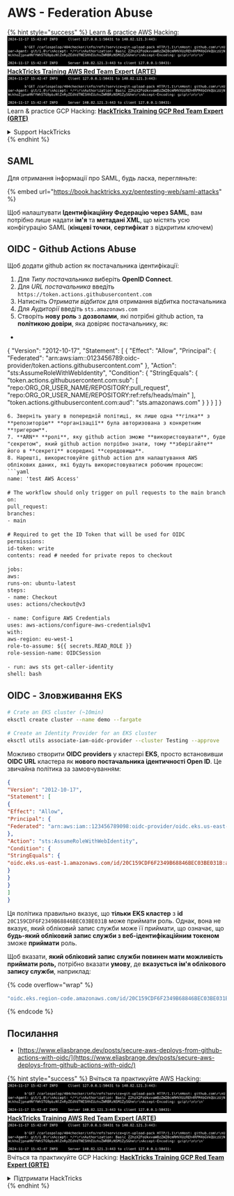 # AWS - Federation Abuse

{% hint style="success" %}
Learn & practice AWS Hacking:<img src="../../../.gitbook/assets/image (1).png" alt="" data-size="line">[**HackTricks Training AWS Red Team Expert (ARTE)**](https://training.hacktricks.xyz/courses/arte)<img src="../../../.gitbook/assets/image (1).png" alt="" data-size="line">\
Learn & practice GCP Hacking: <img src="../../../.gitbook/assets/image (2).png" alt="" data-size="line">[**HackTricks Training GCP Red Team Expert (GRTE)**<img src="../../../.gitbook/assets/image (2).png" alt="" data-size="line">](https://training.hacktricks.xyz/courses/grte)

<details>

<summary>Support HackTricks</summary>

* Check the [**subscription plans**](https://github.com/sponsors/carlospolop)!
* **Join the** 💬 [**Discord group**](https://discord.gg/hRep4RUj7f) or the [**telegram group**](https://t.me/peass) or **follow** us on **Twitter** 🐦 [**@hacktricks\_live**](https://twitter.com/hacktricks\_live)**.**
* **Share hacking tricks by submitting PRs to the** [**HackTricks**](https://github.com/carlospolop/hacktricks) and [**HackTricks Cloud**](https://github.com/carlospolop/hacktricks-cloud) github repos.

</details>
{% endhint %}

## SAML

Для отримання інформації про SAML, будь ласка, перегляньте:

{% embed url="https://book.hacktricks.xyz/pentesting-web/saml-attacks" %}

Щоб налаштувати **Ідентифікаційну Федерацію через SAML**, вам потрібно лише надати **ім'я** та **метадані XML**, що містять усю конфігурацію SAML (**кінцеві точки**, **сертифікат** з відкритим ключем)

## OIDC - Github Actions Abuse

Щоб додати github action як постачальника ідентифікації:

1. Для _Типу постачальника_ виберіть **OpenID Connect**.
2. Для _URL постачальника_ введіть `https://token.actions.githubusercontent.com`
3. Натисніть _Отримати відбиток_ для отримання відбитка постачальника
4. Для _Аудиторії_ введіть `sts.amazonaws.com`
5. Створіть **нову роль** з **дозволами**, які потрібні github action, та **політикою довіри**, яка довіряє постачальнику, як:
* ```json
{
"Version": "2012-10-17",
"Statement": [
{
"Effect": "Allow",
"Principal": {
"Federated": "arn:aws:iam::0123456789:oidc-provider/token.actions.githubusercontent.com"
},
"Action": "sts:AssumeRoleWithWebIdentity",
"Condition": {
"StringEquals": {
"token.actions.githubusercontent.com:sub": [
"repo:ORG_OR_USER_NAME/REPOSITORY:pull_request",
"repo:ORG_OR_USER_NAME/REPOSITORY:ref:refs/heads/main"
],
"token.actions.githubusercontent.com:aud": "sts.amazonaws.com"
}
}
}
]
}
```
6. Зверніть увагу в попередній політиці, як лише одна **гілка** з **репозиторію** **організації** була авторизована з конкретним **тригером**.
7. **ARN** **ролі**, яку github action зможе **використовувати**, буде "секретом", який github action потрібно знати, тому **зберігайте** його в **секреті** всередині **середовища**.
8. Нарешті, використовуйте github action для налаштування AWS облікових даних, які будуть використовуватися робочим процесом:
```yaml
name: 'test AWS Access'

# The workflow should only trigger on pull requests to the main branch
on:
pull_request:
branches:
- main

# Required to get the ID Token that will be used for OIDC
permissions:
id-token: write
contents: read # needed for private repos to checkout

jobs:
aws:
runs-on: ubuntu-latest
steps:
- name: Checkout
uses: actions/checkout@v3

- name: Configure AWS Credentials
uses: aws-actions/configure-aws-credentials@v1
with:
aws-region: eu-west-1
role-to-assume: ${{ secrets.READ_ROLE }}
role-session-name: OIDCSession

- run: aws sts get-caller-identity
shell: bash
```
## OIDC - Зловживання EKS
```bash
# Crate an EKS cluster (~10min)
eksctl create cluster --name demo --fargate
```

```bash
# Create an Identity Provider for an EKS cluster
eksctl utils associate-iam-oidc-provider --cluster Testing --approve
```
Можливо створити **OIDC providers** у кластері **EKS**, просто встановивши **OIDC URL** кластера як **нового постачальника ідентичності Open ID**. Це звичайна політика за замовчуванням:
```json
{
"Version": "2012-10-17",
"Statement": [
{
"Effect": "Allow",
"Principal": {
"Federated": "arn:aws:iam::123456789098:oidc-provider/oidc.eks.us-east-1.amazonaws.com/id/20C159CDF6F2349B68846BEC03BE031B"
},
"Action": "sts:AssumeRoleWithWebIdentity",
"Condition": {
"StringEquals": {
"oidc.eks.us-east-1.amazonaws.com/id/20C159CDF6F2349B68846BEC03BE031B:aud": "sts.amazonaws.com"
}
}
}
]
}
```
Ця політика правильно вказує, що **тільки** **EKS кластер** з **id** `20C159CDF6F2349B68846BEC03BE031B` може приймати роль. Однак, вона не вказує, який обліковий запис служби може її приймати, що означає, що **будь-який обліковий запис служби з веб-ідентифікаційним токеном** зможе **приймати** роль.

Щоб вказати, **який обліковий запис служби повинен мати можливість приймати роль,** потрібно вказати **умову**, де **вказується ім'я облікового запису служби**, наприклад: 

{% code overflow="wrap" %}
```bash
"oidc.eks.region-code.amazonaws.com/id/20C159CDF6F2349B68846BEC03BE031B:sub": "system:serviceaccount:default:my-service-account",
```
{% endcode %}

## Посилання

* [https://www.eliasbrange.dev/posts/secure-aws-deploys-from-github-actions-with-oidc/](https://www.eliasbrange.dev/posts/secure-aws-deploys-from-github-actions-with-oidc/)

{% hint style="success" %}
Вчіться та практикуйте AWS Hacking:<img src="../../../.gitbook/assets/image (1).png" alt="" data-size="line">[**HackTricks Training AWS Red Team Expert (ARTE)**](https://training.hacktricks.xyz/courses/arte)<img src="../../../.gitbook/assets/image (1).png" alt="" data-size="line">\
Вчіться та практикуйте GCP Hacking: <img src="../../../.gitbook/assets/image (2).png" alt="" data-size="line">[**HackTricks Training GCP Red Team Expert (GRTE)**<img src="../../../.gitbook/assets/image (2).png" alt="" data-size="line">](https://training.hacktricks.xyz/courses/grte)

<details>

<summary>Підтримати HackTricks</summary>

* Перевірте [**плани підписки**](https://github.com/sponsors/carlospolop)!
* **Приєднуйтесь до** 💬 [**групи Discord**](https://discord.gg/hRep4RUj7f) або [**групи telegram**](https://t.me/peass) або **слідкуйте** за нами в **Twitter** 🐦 [**@hacktricks\_live**](https://twitter.com/hacktricks\_live)**.**
* **Діліться хакерськими трюками, надсилаючи PR до** [**HackTricks**](https://github.com/carlospolop/hacktricks) та [**HackTricks Cloud**](https://github.com/carlospolop/hacktricks-cloud) репозиторіїв на github.

</details>
{% endhint %}
